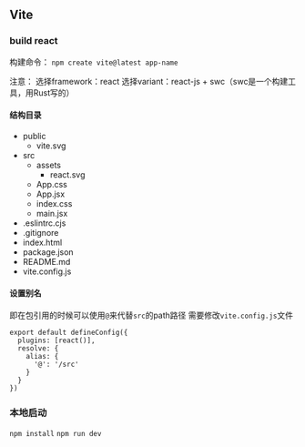 ## Vite

### build react

构建命令：
`npm create vite@latest app-name`

注意：
选择framework：react
选择variant：react-js + swc（swc是一个构建工具，用Rust写的）

#### 结构目录

- public
  - vite.svg
- src
  - assets
    - react.svg
  - App.css
  - App.jsx
  - index.css
  - main.jsx
- .eslintrc.cjs
- .gitignore
- index.html
- package.json
- README.md
- vite.config.js

#### 设置别名

即在包引用的时候可以使用`@`来代替`src`的path路径
需要修改`vite.config.js`文件
```
export default defineConfig({
  plugins: [react()],
  resolve: {
    alias: {
      '@': '/src'
    }
  }
})
```

### 本地启动

`npm install`
`npm run dev`